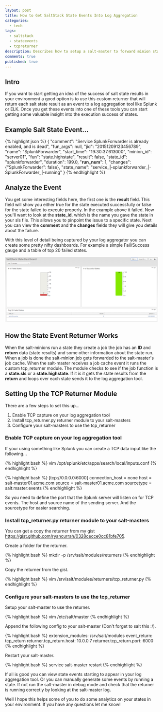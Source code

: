 ```yaml
---
layout: post
title: How to Get SaltStack State Events Into Log Aggregation
categories:
  - tech
tags:
  - saltstack
  - stateevents
  - tcpreturner
description: Describes how to setup a salt-master to forward minion state.sls and state.highstate events to a log aggreator
comments: true
published: true
---
```


## Intro

If you want to start getting an idea of the success of salt state results in your environment a good option is to use this custom returner that will return each salt state result as an event to a log aggregation tool like Splunk or ELK. Once you get these events into one of these tools you can start getting some valuable insight into the execution success of states.

## Example Salt State Event...

{% highlight json %}
{
    "comment": "Service SplunkForwarder is already enabled, and is dead",
    "fun_args": null,
    "jid": "20151209123456789",
    "name": "SplunkForwarder",
    "start_time": "19:30:37.613000",
    "minion_id": "server01",
    "fun": "state.highstate",
    "result": false,
    "state_id": "splunkforwarder",
    "duration": 199.0,
    "__run_num__": 1,
    "changes": {"SplunkForwarder": false},
    "state_name": "service_|-splunkforwarder_|-SplunkForwarder_|-running"
}
{% endhighlight %}

## Analyze the Event

You get some interesting fields here, the first one is the **result** field. This field will show you either true for the state executed successfully or false for the state failed to execute properly. In the example above it failed. Now you'll want to look at the **state_id**, which is the name you gave the state in your sls file. This allows you to pinpoint the issue to a specific state. Next you can view the **comment** and the **changes** fields they will give you details about the failure.

With this level of detail being captured by your log aggregator you can create some pretty nifty dashboards. For example a simple Fail/Success gauge and a table of top 20 failed states.

![Splunk SaltState Dashboard](/images/salt-events-splunk.png)

## How the State Event Returner Works

When the salt-minions run a state they create a job the job has an **ID** and **return** data (state results) and some other information about the state run. When a job is done the salt-minion job gets forwarded to the salt-master's job cache. When the salt-master receives a job cache event it runs the custom tcp_returner module. The module checks to see if the job function is a **state.sls** or a **state.highstate**. If it is it gets the state results from the **return** and loops over each state sends it to the log aggregation tool.

## Setting Up the TCP Returner Module

There are a few steps to set this up...

1. Enable TCP capture on your log aggregation tool
2. Install tcp_returner.py returner module to your salt-masters
3. Configure your salt-masters to use the tcp_returner

### Enable TCP capture on your log aggregation tool

If your using something like Splunk you can create a TCP data input like the following...

{% highlight bash %}
vim /opt/splunk/etc/apps/search/local/inputs.conf
{% endhighlight %}

{% highlight bash %}
[tcp://0.0.0.0:6000]
connection_host = none
host = salt-master01.acme.com
source = salt-master01.acme.com
sourcetype = salt:master:events
{% endhighlight %}

So you need to define the port that the Splunk server will listen on for TCP events. The host and source name of the sending server. And the sourcetype for easier searching.

### Install tcp_returner.py returner module to your salt-masters

You can get a copy the returner from my gist https://gist.github.com/ryancurrah/0328cecce0cc81bfe705.

Create a folder for the returner.

{% highlight bash %}
mkdir -p /srv/salt/modules/returners
{% endhighlight %}

Copy the returner from the gist.

{% highlight bash %}
vim /srv/salt/modules/returners/tcp_returner.py
{% endhighlight %}

### Configure your salt-masters to use the tcp_returner

Setup your salt-master to use the returner.

{% highlight bash %}
vim /etc/salt/master
{% endhighlight %}

Append the following config to your salt-master (Don't forget to salt this :/).

{% highlight bash %}
extension_modules: /srv/salt/modules
event_return: tcp_return
returner.tcp_return.host: 10.0.0.7
returner.tcp_return.port: 6000
{% endhighlight %}

Restart your salt-master.

{% highlight bash %}
service salt-master restart
{% endhighlight %}

If all is good you can view state events starting to appear in your log aggregation tool. Or you can manually generate some events by running a state. If not run the salt-master in debug mode and check that the returner is running correctly by looking at the salt-master log.

Well I hope this helps some of you to do some analytics on your states in your environment. If you have any questions let me know!
